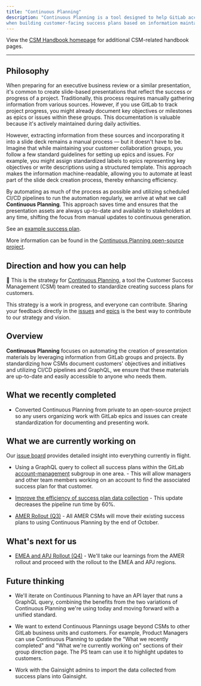 ```yaml
---
title: "Continuous Planning"
description: "Continuous Planning is a tool designed to help GitLab account teams save time
when building customer-facing success plans based on information maintained in customer collaboration groups. Anyone can use the tools to present updates on ongoing initiatives within their GitLab projects."
---
```


View the [CSM Handbook homepage](/handbook/customer-success/csm/) for additional CSM-related handbook pages.

---

## Philosophy

When preparing for an executive business review or a similar presentation, it's common to create slide-based presentations that reflect the success or progress of a project. Traditionally, this process requires manually gathering information from various sources. However, if you use GitLab to track project progress, you might already document key objectives or milestones as epics or issues within these groups. This documentation is valuable because it's actively maintained during daily activities.

However, extracting information from these sources and incorporating it into a slide deck remains a manual process — but it doesn't have to be. Imagine that while maintaining your customer collaboration groups, you follow a few standard guidelines for setting up epics and issues. For example, you might assign standardized labels to epics representing key objectives or write descriptions using a structured template. This approach makes the information machine-readable, allowing you to automate at least part of the slide deck creation process, thereby enhancing efficiency.

By automating as much of the process as possible and utilizing scheduled CI/CD pipelines to run the automation regularly, we arrive at what we call __Continuous Planning__. This approach saves time and ensures that the presentation assets are always up-to-date and available to stakeholders at any time, shifting the focus from manual updates to continuous generation.

See an [example success plan](https://example-company-success-plan-gitlab-sales-contin-3ced2975f21bc1.gitlab.io/).

More information can be found in the [Continuous Planning open-source project](https://gitlab.com/gitlab-sales-continuous-planning).

## Direction and how you can help

👋 This is the strategy for [Continuous Planning](https://gitlab.com/gitlab-sales-continuous-planning), a tool the Customer Success Management (CSM) team created to standardize creating success plans for customers.

This strategy is a work in progress, and everyone can contribute. Sharing your feedback directly in the [issues](https://gitlab.com/groups/gitlab-sales-continuous-planning/-/issues) and [epics](https://gitlab.com/groups/gitlab-sales-continuous-planning/-/epics) is the best way to contribute to our strategy and vision.

## Overview

__Continuous Planning__ focuses on automating the creation of presentation materials by leveraging information from GitLab groups and projects. By standardizing how CSMs document customers' objectives and initiatives and utilizing CI/CD pipelines and GraphQL, we ensure that these materials are up-to-date and easily accessible to anyone who needs them.

## What we recently completed

- Converted Continuous Planning from private to an open-source project so any users organizing work with GitLab epics and issues can create standardization for documenting and presenting work.

## What we are currently working on

Our [issue board](https://gitlab.com/groups/gitlab-sales-continuous-planning/-/boards) provides detailed insight into everything currently in flight.

- Using a GraphQL query to collect all success plans within the GitLab [account-management](https://gitlab.com/gitlab-com/account-management) subgroup in one area. - This will allow managers and other team members working on an account to find the associated success plan for that customer.

- [Improve the efficiency of success plan data collection](https://gitlab.com/groups/gitlab-sales-continuous-planning/-/epics/5) - This update decreases the pipeline run time by 60%.

- [AMER Rollout (Q3)](https://gitlab.com/gitlab-sales-continuous-planning/gitlab-profile/-/issues/9) - All AMER CSMs will move their existing success plans to using Continuous Planning by the end of October.

## What's next for us

- [EMEA and APJ Rollout (Q4)](https://gitlab.com/gitlab-sales-continuous-planning/gitlab-profile/-/issues/10) - We'll take our learnings from the AMER rollout and proceed with the rollout to the EMEA and APJ regions.

## Future thinking

- We'll iterate on Continuous Planning to have an API layer that runs a GraphQL query, combining the benefits from the two variations of Continuous Planning we're using today and moving forward with a unified standard.

- We want to extend Continuous Plannings usage beyond CSMs to other GitLab business units and customers. For example, Product Managers can use Continuous Planning to update the "What we recently completed" and "What we're currently working on" sections of their group direction page. The PS team can use it to highlight updates to customers.

- Work with the Gainsight admins to import the data collected from success plans into Gainsight.
